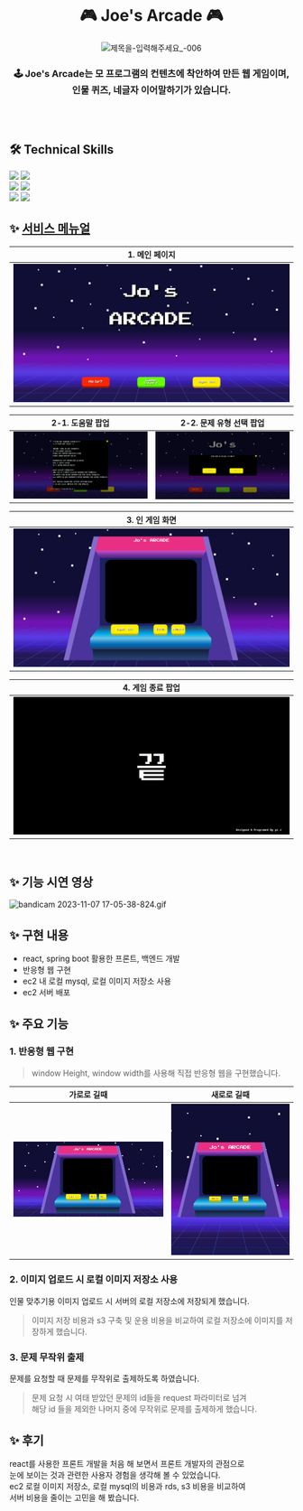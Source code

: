 <div align='center'>
<h1> 🎮 Joe's Arcade 🎮 </h1>

![제목을-입력해주세요_-006](https://github.com/codestates-seb/seb45_main_022/assets/85780501/25caf1dd-a7a0-4506-bc9c-7b25b47466d2)

<h3> 🕹️ Joe's Arcade는 모 프로그램의 컨텐츠에 착안하여 만든 웹 게임이며,<br>
인물 퀴즈, 네글자 이어말하기가 있습니다.</h3>
</div>

<br>



<br>


## 🛠️ Technical Skills

<img src="https://img.shields.io/badge/-Java-05122A?style=flat&logo=java"/>
<img src="https://img.shields.io/badge/-Springboot-05122A?style=flat&logo=Springboot"/>
<br>
<img src="https://img.shields.io/badge/-node.Js-05122A?style=flat&logo=Node.js"/>
<img src="https://img.shields.io/badge/-react-05122A?style=flat&logo=React"/>
<br>
<img src="https://img.shields.io/badge/-aws-05122A?style=flat&logo=amazonaws"/>
<img src="https://img.shields.io/badge/-mysql-05122A?style=flat&logo=mysql"/>
<br>



## ✨ [서비스 메뉴얼](https://github.com/codestates-seb/seb45_main_022/files/12685723/Code.Status.2.pdf)

| 1. 메인 페이지           |
|---------------------|
| ![img.png](readme_img/main.png) |

| 2-1. 도움말 팝업               | 2-2. 문제 유형 선택 팝업       |
|---|---|
| ![img_1.png](readme_img/helpme_popup.png)   | ![img_2.png](readme_img/choice_popup.png) |

| 3. 인 게임 화면|
|---|
| ![img_3.png](readme_img/ingame_page.png) |

| 4. 게임 종료 팝업 |
|-------------------------|
| ![img_4.png](readme_img/ending_popup.png) |

<br>


## ✨ 기능 시연 영상
![bandicam 2023-11-07 17-05-38-824.gif](..%2F..%2F..%2FUsers%2Fjjo3y%2FDownloads%2Fbandicam%202023-11-07%2017-05-38-824.gif)


## ✨ 구현 내용
- react, spring boot 활용한 프론트, 백엔드 개발
- 반응형 웹 구현
- ec2 내 로컬 mysql, 로컬 이미지 저장소 사용 
- ec2 서버 배포

## ✨ 주요 기능
### 1. 반응형 웹 구현

>window Height, window width를 사용해 직접 반응형 웹을 구현했습니다.

| 가로로 길때                  | 새로로 길때                |
|-------------------------|-----------------------|
| ![img_5.png](readme_img/responsive_width.png) | ![img_7.png](readme_img/responsive_height.png) |

### 2. 이미지 업로드 시 로컬 이미지 저장소 사용

인물 맞추기용 이미지 업로드 시 서버의 로컬 저장소에 저장되게 했습니다.
> 이미지 저장 비용과 s3 구축 및 운용 비용을 비교하여 로컬 저장소에 이미지를 저장하게 했습니다.


### 3. 문제 무작위 출제

문제를 요청할 때 문제를 무작위로 출제하도록 하였습니다.
> 문제 요청 시 여태 받았던 문제의 id들을 request 파라미터로 넘겨 <br>
> 해당 id 들을 제외한 나머지 중에 무작위로 문제를 출제하게 했습니다.

## ✨ 후기

react를 사용한 프론트 개발을 처음 해 보면서 프론트 개발자의 관점으로<br>
눈에 보이는 것과 관련한 사용자 경험을 생각해 볼 수 있었습니다.<br>
ec2 로컬 이미지 저장소, 로컬 mysql의 비용과 rds, s3 비용을 비교하여 <br>
서버 비용을 줄이는 고민을 해 봤습니다.